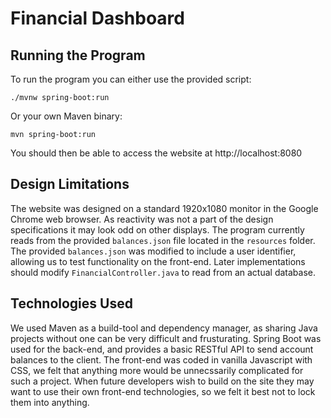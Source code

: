 # Financial Dashboard

## Running the Program
To run the program you can either use the provided script:
```
./mvnw spring-boot:run
```

Or your own Maven binary:
```
mvn spring-boot:run
```
You should then be able to access the website at http://localhost:8080

## Design Limitations
The website was designed on a standard 1920x1080 monitor in the Google Chrome web browser.
As reactivity was not a part of the design specifications it may look odd on other displays.
The program currently reads from the provided `balances.json` file located in the `resources` folder.
The provided `balances.json` was modified to include a user identifier, allowing us to test functionality on the front-end.
Later implementations should modify `FinancialController.java` to read from an actual database.

## Technologies Used
We used Maven as a build-tool and dependency manager, as sharing Java projects without one can be very difficult and frusturating.
Spring Boot was used for the back-end, and provides a basic RESTful API to send account balances to the client.
The front-end was coded in vanilla Javascript with CSS, we felt that anything more would be unnecssarily complicated for such a project.
When future developers wish to build on the site they may want to use their own front-end technologies, so we felt it best not to lock them into anything.